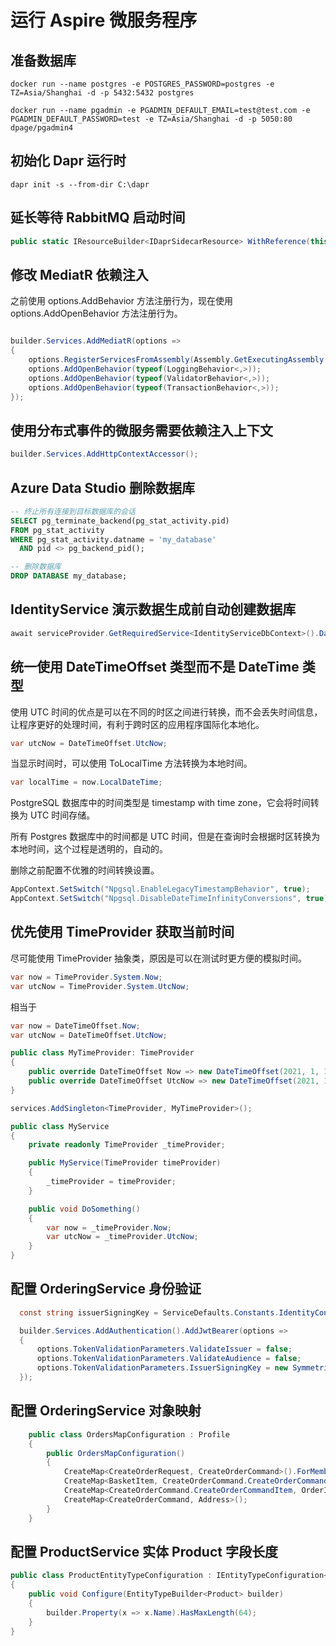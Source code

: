 # 运行 Aspire 微服务程序

## 准备数据库

```shell
docker run --name postgres -e POSTGRES_PASSWORD=postgres -e TZ=Asia/Shanghai -d -p 5432:5432 postgres
```

```shell
docker run --name pgadmin -e PGADMIN_DEFAULT_EMAIL=test@test.com -e PGADMIN_DEFAULT_PASSWORD=test -e TZ=Asia/Shanghai -d -p 5050:80 dpage/pgadmin4
```

## 初始化 Dapr 运行时

```shell
dapr init -s --from-dir C:\dapr
```

## 延长等待 RabbitMQ 启动时间

```csharp
public static IResourceBuilder<IDaprSidecarResource> WithReference(this IResourceBuilder<IDaprSidecarResource> builder, IResourceBuilder<IResourceWithConnectionString> resourceBuilder, int waitInSeconds = 10)
```

## 修改 MediatR 依赖注入

之前使用 options.AddBehavior 方法注册行为，现在使用 options.AddOpenBehavior 方法注册行为。

```csharp

builder.Services.AddMediatR(options =>
{
    options.RegisterServicesFromAssembly(Assembly.GetExecutingAssembly());
    options.AddOpenBehavior(typeof(LoggingBehavior<,>));
    options.AddOpenBehavior(typeof(ValidatorBehavior<,>));
    options.AddOpenBehavior(typeof(TransactionBehavior<,>));
});
```

## 使用分布式事件的微服务需要依赖注入上下文

```csharp
builder.Services.AddHttpContextAccessor();
```

## Azure Data Studio 删除数据库

```sql
-- 终止所有连接到目标数据库的会话
SELECT pg_terminate_backend(pg_stat_activity.pid)
FROM pg_stat_activity
WHERE pg_stat_activity.datname = 'my_database'
  AND pid <> pg_backend_pid();

-- 删除数据库
DROP DATABASE my_database;
```

## IdentityService 演示数据生成前自动创建数据库

```csharp
await serviceProvider.GetRequiredService<IdentityServiceDbContext>().Database.EnsureCreatedAsync(cancellationToken);
```

## 统一使用 DateTimeOffset 类型而不是 DateTime 类型

使用 UTC 时间的优点是可以在不同的时区之间进行转换，而不会丢失时间信息，让程序更好的处理时间，有利于跨时区的应用程序国际化本地化。

```csharp
var utcNow = DateTimeOffset.UtcNow;
```
当显示时间时，可以使用 ToLocalTime 方法转换为本地时间。

```csharp
var localTime = now.LocalDateTime;
```

PostgreSQL 数据库中的时间类型是 timestamp with time zone，它会将时间转换为 UTC 时间存储。

所有 Postgres 数据库中的时间都是 UTC 时间，但是在查询时会根据时区转换为本地时间，这个过程是透明的，自动的。

删除之前配置不优雅的时间转换设置。

```csharp
AppContext.SetSwitch("Npgsql.EnableLegacyTimestampBehavior", true);
AppContext.SetSwitch("Npgsql.DisableDateTimeInfinityConversions", true);
```

## 优先使用 TimeProvider 获取当前时间

尽可能使用 TimeProvider 抽象类，原因是可以在测试时更方便的模拟时间。

```csharp
var now = TimeProvider.System.Now;
var utcNow = TimeProvider.System.UtcNow;
```
相当于
    
```csharp
var now = DateTimeOffset.Now;
var utcNow = DateTimeOffset.UtcNow;
```

```csharp
public class MyTimeProvider: TimeProvider
{
    public override DateTimeOffset Now => new DateTimeOffset(2021, 1, 1, 0, 0, 0, TimeSpan.Zero);
    public override DateTimeOffset UtcNow => new DateTimeOffset(2021, 1, 1, 0, 0, 0, TimeSpan.Zero);
}
```

```csharp
services.AddSingleton<TimeProvider, MyTimeProvider>();
```

```csharp
public class MyService
{
    private readonly TimeProvider _timeProvider;

    public MyService(TimeProvider timeProvider)
    {
        _timeProvider = timeProvider;
    }

    public void DoSomething()
    {
        var now = _timeProvider.Now;
        var utcNow = _timeProvider.UtcNow;
    }
}
```

## 配置 OrderingService 身份验证

```csharp
  const string issuerSigningKey = ServiceDefaults.Constants.IdentityConstantsIssuerSigningKey;

  builder.Services.AddAuthentication().AddJwtBearer(options =>
  {
      options.TokenValidationParameters.ValidateIssuer = false;
      options.TokenValidationParameters.ValidateAudience = false;
      options.TokenValidationParameters.IssuerSigningKey = new SymmetricSecurityKey(Encoding.Default.GetBytes(issuerSigningKey));
  });
```

## 配置 OrderingService 对象映射

```csharp
    public class OrdersMapConfiguration : Profile
    {
        public OrdersMapConfiguration()
        {
            CreateMap<CreateOrderRequest, CreateOrderCommand>().ForMember(dest => dest.OrderItems, opt => opt.MapFrom(src => src.Items));
            CreateMap<BasketItem, CreateOrderCommand.CreateOrderCommandItem>().ForMember(dest => dest.Units, opt => opt.MapFrom(src => src.Quantity));
            CreateMap<CreateOrderCommand.CreateOrderCommandItem, OrderItem>();
            CreateMap<CreateOrderCommand, Address>();
        }
    }
```

## 配置 ProductService 实体 Product 字段长度

```csharp
public class ProductEntityTypeConfiguration : IEntityTypeConfiguration<Product>
{
    public void Configure(EntityTypeBuilder<Product> builder)
    {
        builder.Property(x => x.Name).HasMaxLength(64);
    }
}
```